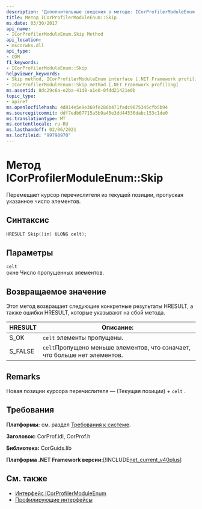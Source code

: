 ```yaml
---
description: 'Дополнительные сведения о методе: ICorProfilerModuleEnum:: Skip'
title: Метод ICorProfilerModuleEnum::Skip
ms.date: 03/30/2017
api_name:
- ICorProfilerModuleEnum.Skip Method
api_location:
- mscorwks.dll
api_type:
- COM
f1_keywords:
- ICorProfilerModuleEnum::Skip
helpviewer_keywords:
- Skip method, ICorProfilerModuleEnum interface [.NET Framework profiling]
- ICorProfilerModuleEnum::Skip method [.NET Framework profiling]
ms.assetid: 8dc29c6a-e2ba-41d8-a1e0-0fdd21421e0b
topic_type:
- apiref
ms.openlocfilehash: 4d814e5e9e369fe286b471fadc9675345cfb5b94
ms.sourcegitcommit: ddf7edb67715a5b9a45e3dd44536dabc153c1de0
ms.translationtype: MT
ms.contentlocale: ru-RU
ms.lasthandoff: 02/06/2021
ms.locfileid: "99798970"
---
```

# <a name="icorprofilermoduleenumskip-method"></a>Метод ICorProfilerModuleEnum::Skip

Перемещает курсор перечислителя из текущей позиции, пропуская указанное число элементов.  
  
## <a name="syntax"></a>Синтаксис  
  
```cpp  
HRESULT Skip([in] ULONG celt);  
```  
  
## <a name="parameters"></a>Параметры  

 `celt`  
 окне Число пропущенных элементов.  
  
## <a name="return-value"></a>Возвращаемое значение  

 Этот метод возвращает следующие конкретные результаты HRESULT, а также ошибки HRESULT, которые указывают на сбой метода.  
  
|HRESULT|Описание:|  
|-------------|-----------------|  
|S_OK|`celt` элементы пропущены.|  
|S_FALSE|`celt`Пропущено меньше элементов, что означает, что больше нет элементов.|  
  
## <a name="remarks"></a>Remarks  

 Новая позиции курсора перечислителя — (Текущая позиции) + `celt` .  
  
## <a name="requirements"></a>Требования  

 **Платформы:** см. раздел [Требования к системе](../../get-started/system-requirements.md).  
  
 **Заголовок:** CorProf.idl, CorProf.h  
  
 **Библиотека:** CorGuids.lib  
  
 **Платформа .NET Framework версии:**[!INCLUDE[net_current_v40plus](../../../../includes/net-current-v40plus-md.md)]  
  
## <a name="see-also"></a>См. также

- [Интерфейс ICorProfilerModuleEnum](icorprofilermoduleenum-interface.md)
- [Профилирующие интерфейсы](profiling-interfaces.md)
